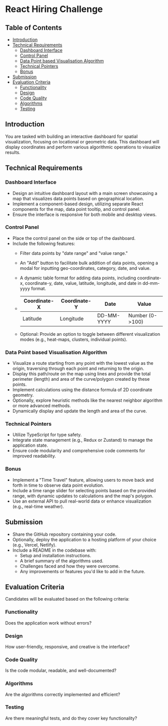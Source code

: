 # React Hiring Challenge

## Table of Contents
- [Introduction](#introduction)
- [Technical Requirements](#technical-requirements)
  - [Dashboard Interface](#dashboard-interface)
  - [Control Panel](#control-panel)
  - [Data Point based Visualisation Algorithm](#data-point-based-visualisation-algorithm)
  - [Technical Pointers](#technical-pointers)
  - [Bonus](#bonus)
- [Submission](#submission)
- [Evaluation Criteria](#evaluation-criteria)
  - [Functionality](#functionality)
  - [Design](#design)
  - [Code Quality](#code-quality)
  - [Algorithms](#algorithms)
  - [Testing](#testing)

## Introduction

You are tasked with building an interactive dashboard for spatial visualization, focusing on locational or geometric data. This dashboard will display coordinates and perform various algorithmic operations to visualize results.

## Technical Requirements

### Dashboard Interface

- Design an intuitive dashboard layout with a main screen showcasing a map that visualizes data points based on geographical location.
- Implement a component-based design, utilizing separate React components for the map, data point tooltip, and control panel.
- Ensure the interface is responsive for both mobile and desktop views.

### Control Panel

- Place the control panel on the side or top of the dashboard.
- Include the following features:
  - Filter data points by "date range" and "value range."
  - An "Add" button to facilitate bulk addition of data points, opening a modal for inputting geo-coordinates, category, date, and value.
  - A dynamic table format for adding data points, including coordinate-x, coordinate-y, date, value, latitude, longitude, and date in dd-mm-yyyy format.
  - 
    | Coordinate-X | Coordinate-Y | Date        | Value          |
    |--------------|--------------|-------------|----------------|
    | Latitude     | Longitude    | DD-MM-YYYY  | Number (0->100)|

  - Optional: Provide an option to toggle between different visualization modes (e.g., heat-maps, clusters, individual points).

### Data Point based Visualisation Algorithm

- Visualize a route starting from any point with the lowest value as the origin, traversing through each point and returning to the origin.
- Display this path/route on the map using lines and provide the total perimeter (length) and area of the curve/polygon created by these points.
- Implement calculations using the distance formula of 2D coordinate geometry.
- Optionally, explore heuristic methods like the nearest neighbor algorithm or more advanced methods.
- Dynamically display and update the length and area of the curve.

### Technical Pointers

- Utilize TypeScript for type safety.
- Integrate state management (e.g., Redux or Zustand) to manage the application state.
- Ensure code modularity and comprehensive code comments for improved readability.

### Bonus

- Implement a "Time Travel" feature, allowing users to move back and forth in time to observe data point evolution.
- Include a time range slider for selecting points based on the provided range, with dynamic updates to calculations and the map's polygon.
- Use an external API to pull real-world data or enhance visualization (e.g., real-time weather).

## Submission

- Share the GitHub repository containing your code.
- Optionally, deploy the application to a hosting platform of your choice (e.g., Vercel, Netlify).
- Include a README in the codebase with:
  - Setup and installation instructions.
  - A brief summary of the algorithms used.
  - Challenges faced and how they were overcome.
  - Any improvements or features you'd like to add in the future.

## Evaluation Criteria

Candidates will be evaluated based on the following criteria:

### Functionality

Does the application work without errors?

### Design

How user-friendly, responsive, and creative is the interface?

### Code Quality

Is the code modular, readable, and well-documented?

### Algorithms

Are the algorithms correctly implemented and efficient?

### Testing

Are there meaningful tests, and do they cover key functionality?
